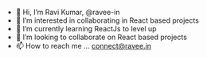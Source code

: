 - 👋 Hi, I’m Ravi Kumar, @ravee-in
- 👀 I’m interested in collaborating in React based projects
- 🌱 I’m currently learning ReactJs to level up
- 💞️ I’m looking to collaborate on React based projects
- 📫 How to reach me ... connect@ravee.in 


